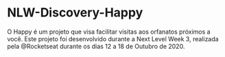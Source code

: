 # NLW-Discovery-Happy
O Happy é um projeto que visa facilitar visitas aos orfanatos próximos a você. Este projeto foi desenvolvido durante a Next Level Week 3, realizada pela @Rocketseat durante os dias 12 a 18 de Outubro de 2020.
